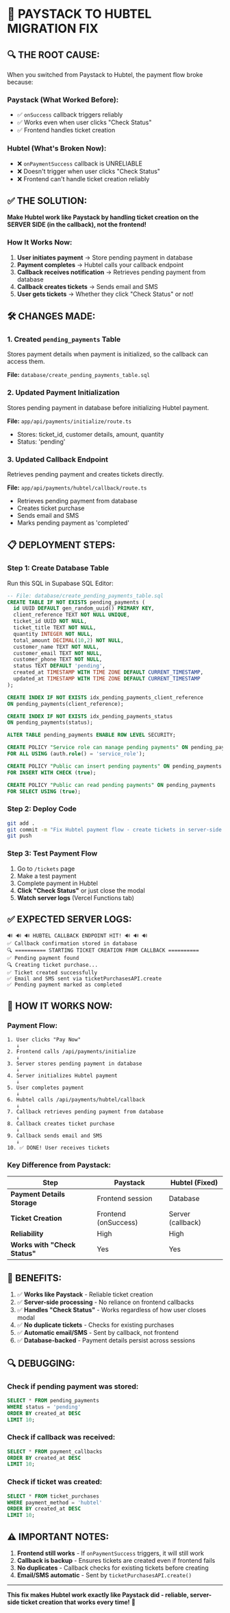 # 🎯 PAYSTACK TO HUBTEL MIGRATION FIX

## 🔍 **THE ROOT CAUSE:**

When you switched from Paystack to Hubtel, the payment flow broke because:

### **Paystack (What Worked Before):**
- ✅ `onSuccess` callback triggers reliably
- ✅ Works even when user clicks "Check Status"
- ✅ Frontend handles ticket creation

### **Hubtel (What's Broken Now):**
- ❌ `onPaymentSuccess` callback is UNRELIABLE
- ❌ Doesn't trigger when user clicks "Check Status"
- ❌ Frontend can't handle ticket creation reliably

## ✅ **THE SOLUTION:**

**Make Hubtel work like Paystack by handling ticket creation on the SERVER SIDE (in the callback), not the frontend!**

### **How It Works Now:**

1. **User initiates payment** → Store pending payment in database
2. **Payment completes** → Hubtel calls your callback endpoint
3. **Callback receives notification** → Retrieves pending payment from database
4. **Callback creates tickets** → Sends email and SMS
5. **User gets tickets** → Whether they click "Check Status" or not!

## 🛠️ **CHANGES MADE:**

### **1. Created `pending_payments` Table**
Stores payment details when payment is initialized, so the callback can access them.

**File:** `database/create_pending_payments_table.sql`

### **2. Updated Payment Initialization**
Stores pending payment in database before initializing Hubtel payment.

**File:** `app/api/payments/initialize/route.ts`
- Stores: ticket_id, customer details, amount, quantity
- Status: 'pending'

### **3. Updated Callback Endpoint**
Retrieves pending payment and creates tickets directly.

**File:** `app/api/payments/hubtel/callback/route.ts`
- Retrieves pending payment from database
- Creates ticket purchase
- Sends email and SMS
- Marks pending payment as 'completed'

## 📋 **DEPLOYMENT STEPS:**

### **Step 1: Create Database Table**
Run this SQL in Supabase SQL Editor:

```sql
-- File: database/create_pending_payments_table.sql
CREATE TABLE IF NOT EXISTS pending_payments (
  id UUID DEFAULT gen_random_uuid() PRIMARY KEY,
  client_reference TEXT NOT NULL UNIQUE,
  ticket_id UUID NOT NULL,
  ticket_title TEXT NOT NULL,
  quantity INTEGER NOT NULL,
  total_amount DECIMAL(10,2) NOT NULL,
  customer_name TEXT NOT NULL,
  customer_email TEXT NOT NULL,
  customer_phone TEXT NOT NULL,
  status TEXT DEFAULT 'pending',
  created_at TIMESTAMP WITH TIME ZONE DEFAULT CURRENT_TIMESTAMP,
  updated_at TIMESTAMP WITH TIME ZONE DEFAULT CURRENT_TIMESTAMP
);

CREATE INDEX IF NOT EXISTS idx_pending_payments_client_reference 
ON pending_payments(client_reference);

CREATE INDEX IF NOT EXISTS idx_pending_payments_status 
ON pending_payments(status);

ALTER TABLE pending_payments ENABLE ROW LEVEL SECURITY;

CREATE POLICY "Service role can manage pending payments" ON pending_payments
FOR ALL USING (auth.role() = 'service_role');

CREATE POLICY "Public can insert pending payments" ON pending_payments
FOR INSERT WITH CHECK (true);

CREATE POLICY "Public can read pending payments" ON pending_payments
FOR SELECT USING (true);
```

### **Step 2: Deploy Code**
```bash
git add .
git commit -m "Fix Hubtel payment flow - create tickets in server-side callback"
git push
```

### **Step 3: Test Payment Flow**
1. Go to `/tickets` page
2. Make a test payment
3. Complete payment in Hubtel
4. **Click "Check Status"** or just close the modal
5. **Watch server logs** (Vercel Functions tab)

## ✅ **EXPECTED SERVER LOGS:**

```
🔊 🔊 🔊 HUBTEL CALLBACK ENDPOINT HIT! 🔊 🔊 🔊
✅ Callback confirmation stored in database
🔍 ========== STARTING TICKET CREATION FROM CALLBACK ==========
✅ Pending payment found
🔍 Creating ticket purchase...
✅ Ticket created successfully
✅ Email and SMS sent via ticketPurchasesAPI.create
✅ Pending payment marked as completed
```

## 🎯 **HOW IT WORKS NOW:**

### **Payment Flow:**

```
1. User clicks "Pay Now"
   ↓
2. Frontend calls /api/payments/initialize
   ↓
3. Server stores pending payment in database
   ↓
4. Server initializes Hubtel payment
   ↓
5. User completes payment
   ↓
6. Hubtel calls /api/payments/hubtel/callback
   ↓
7. Callback retrieves pending payment from database
   ↓
8. Callback creates ticket purchase
   ↓
9. Callback sends email and SMS
   ↓
10. ✅ DONE! User receives tickets
```

### **Key Difference from Paystack:**

| Step | Paystack | Hubtel (Fixed) |
|------|----------|----------------|
| **Payment Details Storage** | Frontend session | Database |
| **Ticket Creation** | Frontend (onSuccess) | Server (callback) |
| **Reliability** | High | High |
| **Works with "Check Status"** | Yes | Yes |

## 🎉 **BENEFITS:**

1. ✅ **Works like Paystack** - Reliable ticket creation
2. ✅ **Server-side processing** - No reliance on frontend callbacks
3. ✅ **Handles "Check Status"** - Works regardless of how user closes modal
4. ✅ **No duplicate tickets** - Checks for existing purchases
5. ✅ **Automatic email/SMS** - Sent by callback, not frontend
6. ✅ **Database-backed** - Payment details persist across sessions

## 🔍 **DEBUGGING:**

### **Check if pending payment was stored:**
```sql
SELECT * FROM pending_payments 
WHERE status = 'pending'
ORDER BY created_at DESC 
LIMIT 10;
```

### **Check if callback was received:**
```sql
SELECT * FROM payment_callbacks 
ORDER BY created_at DESC 
LIMIT 10;
```

### **Check if ticket was created:**
```sql
SELECT * FROM ticket_purchases 
WHERE payment_method = 'hubtel'
ORDER BY created_at DESC 
LIMIT 10;
```

## ⚠️ **IMPORTANT NOTES:**

1. **Frontend still works** - If `onPaymentSuccess` triggers, it will still work
2. **Callback is backup** - Ensures tickets are created even if frontend fails
3. **No duplicates** - Callback checks for existing tickets before creating
4. **Email/SMS automatic** - Sent by `ticketPurchasesAPI.create()`

---

**This fix makes Hubtel work exactly like Paystack did - reliable, server-side ticket creation that works every time!** 🚀

